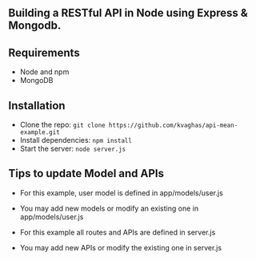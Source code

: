 ## Building a RESTful API in Node using Express  &amp; Mongodb.

## Requirements

- Node and npm
- MongoDB

## Installation

- Clone the repo: `git clone https://github.com/kvaghas/api-mean-example.git`
- Install dependencies: `npm install`
- Start the server: `node server.js`

## Tips to update Model and APIs

- For this example, user model is defined in app/models/user.js
- You may add new models or modify an existing one in app/models/user.js

- For this example all routes and APIs are defined in server.js
- You may add new APIs or modify the existing one in server.js